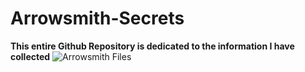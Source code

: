 # Arrowsmith-Secrets

**This entire Github Repository is dedicated to the information I have collected**
![Arrowsmith Files](https://user-images.githubusercontent.com/122270718/212062483-00040817-08e6-43bc-9b40-55b9064ae697.png)
